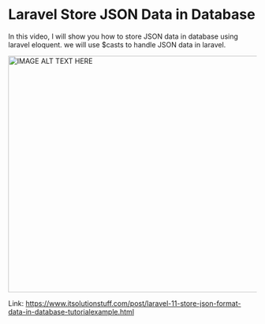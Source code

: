 # Laravel Store JSON Data in Database
In this video, I will show you how to store JSON data in database using laravel eloquent. we will use $casts to handle JSON data in laravel.

<a href="https://youtu.be/pNoocjrt2uM?si=gs4twPh84wiYzdGw" target="_blank"><img src="http://img.youtube.com/vi/pNoocjrt2uM/0.jpg" 
alt="IMAGE ALT TEXT HERE" width="854" height="480" /></a>

Link: https://www.itsolutionstuff.com/post/laravel-11-store-json-format-data-in-database-tutorialexample.html
<br/>

